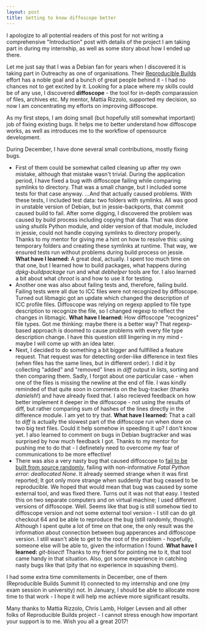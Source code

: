 ```yaml
---
layout: post
title: Getting to know diffoscope better
---
```

I apologize to all potential readers of this post for not writing a comprehensive "Introduction" post with details of the project I am taking part in during my internship, as well as some story about how I ended up there.

Let me just say that I was a Debian fan for years when I discovered it is taking part in Outreachy as one of organisations. Their [Reproducible Builds](https://reproducible-builds.org/) effort has a noble goal and a bunch of great people behind it - I had no chances not to get excited by it. Looking for a place where my skills could be of any use, I discovered **diffoscope** - the tool for in-depth comparassion of files, archives etc. My mentor, Mattia Rizzolo, supported my decision, so now I am concentrating my efforts on improving diffoscope.

As my first steps, I am doing small (but hopefully still somewhat important) job of fixing existing bugs. It helps me to better understand how diffoscope works, as well as introduces me to the workflow of opensource development.

During December, I have done several small contributions, mostly fixing bugs.
* First of them could be somewhat called cleaning up after my own mistake, although that mistake wasn't trivial. During the application period, I have fixed a bug with diffoscope failing while comparing symlinks to directory. That was a small change, but I included some tests for that case anyway.
...And that actually caused problems. With these tests, I included test data: two folders with symlinks. All was good in unstable version of Debian, but in jessie-backports, that commit caused build to fail. After some digging, I discovered the problem was caused by build process including copying that data. That was done using *shutils* Python module, and older version of that module, included in jessie, could not handle copying symlinks to directory properly.
Thanks to my mentor for giving me a hint on how to resolve this: using temporary folders and creating these symlinks at runtime. That way, we ensured tests run without problems during build process on jessie.
**What have I learned:** A great deal, actually. I spent too much time on that one, but I learned how to build packages, what happens during *dpkg-buildpackage* run and what *debhelper* tools are for. I also learned a bit about what *chroot* is and how to use it for testing.
* Another one was also about failing tests and, therefore, failing build. Failing tests were all due to ICC files were not recognized by diffoscope. Turned out libmagic got an update which changed the description of ICC profile files. Diffoscope was relying on regexp applied to file type description to recognize the file, so I changed regexp to reflect the changes in libmagic.
**What have I learned:** How diffoscope "recognizes" file types. Got me thinking: maybe there is a better way? That regexp-based approach is doomed to cause problems with every file type description change. I have this question still lingering in my mind - maybe I will come up with an idea later.
* Next, I decided to do something a bit bigger and fullfilled a feature request. That request was for detecting order-like difference in text files (when files has the same lines, but in different order). I did it by collecting "added" and "removed" lines in *diff* output in lists, sorting and then comparing them.
Sadly, I forgot about one particular case - when one of the files is missing the newline at the end of file. I was kindly reminded of that quite soon in comments on the bug-tracker (thanks *danielsh*!) and have already fixed that.
I also recieved feedback on how better implement it deeper in the diffoscope - not using the results of diff, but rather comparing sum of hashes of the lines directly in the difference module. I am yet to try that.
**What have I learned:** That a call to *diff* is actually the slowest part of the diffoscope run when done on two big text files. Could it help somehow in speeding it up? I don't know yet.
I also learned to comment on bugs in Debian bugtracker and was surprised by how much feedback I got. Thanks to my mentor for pushing me to do that - I definetely need to overcome my fear of communications to be more effective!
* There was also a very nasty bug that caused diffoscope to [fail to be built from source randomly](https://bugs.debian.org/cgi-bin/bugreport.cgi?bug=848403), failing with non-informative *Fatal Python error: deallocated None*. It already seemed strange when it was first reported; It got only more strange when suddenly that bug ceased to be reproducible. We hoped that would mean that bug was caused by some external tool, and was fixed there. Turns out it was not that easy. I tested this on two separate computers and on virtual machine; I used different versions of diffoscope. Well. Seems like that bug is still somehow tied to diffoscope version and not some external tool version - I still can do git checkout 64 and be able to reproduce the bug (still randomly, though).
Although I spent quite a lot of time on that one, the only result was the information about connection between bug apperances and diffoscope version. I still wasn't able to get to the root of the problem - hopefully, someone else will be able to, given the information I found.
**What have I learned:** *git-bisect*! Thanks to my friend for pointing me to it, that tool came handy in that situation. Also, got some experience in catching nasty bugs like that (pity that no experience in squashing them).

I had some extra time commitements in December, one of them (Reproducible Builds Summit II) connected to my internship and one (my exam session in university) not. In January, I should be able to allocate more time to that work - I hope it will help me achieve more significant results.

Many thanks to Mattia Rizzolo, Chris Lamb, Holger Levsen and all other folks of Reproducible Builds project - I cannot stress enough how important your support is to me.
Wish you all a great 2017!